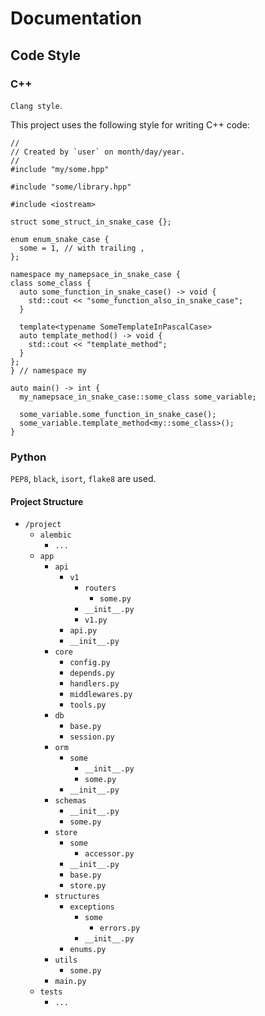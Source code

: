 # Documentation

## Code Style

### C++
`Clang style`.

This project uses the following style
for writing C++ code:
```
//
// Created by `user` on month/day/year.
//
#include "my/some.hpp"

#include "some/library.hpp"

#include <iostream>

struct some_struct_in_snake_case {};

enum enum_snake_case {
  some = 1, // with trailing , 
};

namespace my_namepsace_in_snake_case {
class some_class {
  auto some_function_in_snake_case() -> void {
    std::cout << "some_function_also_in_snake_case";
  }
  
  template<typename SomeTemplateInPascalCase>
  auto template_method() -> void {
    std::cout << "template_method";
  }
};
} // namespace my

auto main() -> int {
  my_namepsace_in_snake_case::some_class some_variable;
  
  some_variable.some_function_in_snake_case();
  some_variable.template_method<my::some_class>();
}
```

### Python
`PEP8`, `black`, `isort`, `flake8` are used.

#### Project Structure

- `/project`
  - `alembic`
    - `...`
  - `app`
    - `api`
      - `v1`
        - `routers`
          + `some.py`
        + `__init__.py`
        + `v1.py`
      + `api.py`
      + `__init__.py`
    - `core`
      + `config.py`
      + `depends.py`
      + `handlers.py`
      + `middlewares.py`
      + `tools.py`
    - `db`
      + `base.py`
      + `session.py`
    - `orm`
      - `some`
        + `__init__.py`
        + `some.py`
      + `__init__.py`
    - `schemas`
      + `__init__.py`
      + `some.py`
    - `store`
      - `some`
        + `accessor.py`
      + `__init__.py`
      + `base.py`
      + `store.py`
    - `structures`
      - `exceptions`
        - `some`
          + `errors.py`
        + `__init__.py`
      + `enums.py`
    - `utils`
      + `some.py`
    + `main.py`
  - `tests`
    - `...`
